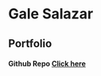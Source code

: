 # Gale Salazar 
## Portfolio

#### Github Repo <a href='https://github.com/galessalazar/gale-salazar-portfolio'>Click here</a>

